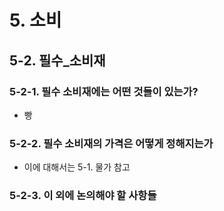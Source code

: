 # 5. 소비

## 5-2. 필수_소비재

### 5-2-1. 필수 소비재에는 어떤 것들이 있는가?
- 빵

### 5-2-2. 필수 소비재의 가격은 어떻게 정해지는가
- 이에 대해서는 5-1. 물가 참고

### 5-2-3. 이 외에 논의해야 할 사항들
